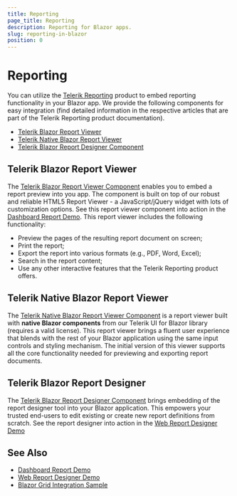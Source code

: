 ```yaml
---
title: Reporting
page_title: Reporting
description: Reporting for Blazor apps.
slug: reporting-in-blazor
position: 0
---
```


# Reporting

You can utilize the [Telerik Reporting](https://www.telerik.com/products/reporting) product to embed reporting functionality in your Blazor app. We provide the following components for easy integration (find detailed information in the respective articles that are part of the Telerik Reporting product documentation).

* [Telerik Blazor Report Viewer](#telerik-blazor-report-viewer)
* [Telerik Native Blazor Report Viewer](#telerik-native-blazor-report-viewer)
* [Telerik Blazor Report Designer Component](#telerik-blazor-report-designer)

## Telerik Blazor Report Viewer

The [Telerik Blazor Report Viewer Component](https://docs.telerik.com/reporting/blazor-report-viewer) enables you to embed a report preview into you app. The component is built on top of our robust and reliable HTML5 Report Viewer - a JavaScript/jQuery widget with lots of customization options. See this report viewer component into action in the [Dashboard Report Demo](https://demos.telerik.com/reporting/dashboard). This report viewer includes the following functionality:

* Preview the pages of the resulting report document on screen;
* Print the report;
* Export the report into various formats (e.g., PDF, Word, Excel);
* Search in the report content;
* Use any other interactive features that the Telerik Reporting product offers.

## Telerik Native Blazor Report Viewer

The [Telerik Native Blazor Report Viewer Component](https://docs.telerik.com/reporting/embedding-reports/display-reports-in-applications/web-application/native-blazor-report-viewer/overview) is a report viewer built with **native Blazor components** from our Telerik UI for Blazor library (requires a valid license). This report viewer brings a fluent user experience that blends with the rest of your Blazor application using the same input controls and styling mechanism. The initial version of this viewer supports all the core functionality needed for previewing and exporting report documents.

## Telerik Blazor Report Designer

The [Telerik Blazor Report Designer Component](https://docs.telerik.com/reporting/how-to-blazor-web-report-designer) brings embedding of the report designer tool into your Blazor application. This empowers your trusted end-users to edit existing or create new report definitions from scratch. See the report designer into action in the [Web Report Designer Demo](https://demos.telerik.com/reporting/designer)


## See Also

* [Dashboard Report Demo](https://demos.telerik.com/reporting/dashboard)
* [Web Report Designer Demo](https://demos.telerik.com/reporting/designer)
* [Blazor Grid Integration Sample](https://demos.telerik.com/blazor-ui/reporting-integration/grid-report)
